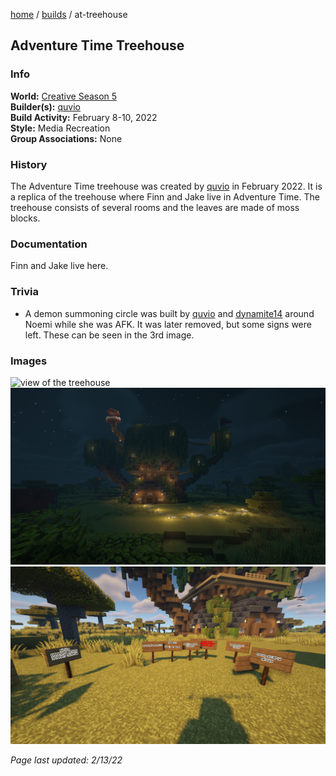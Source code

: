 [home](/) / [builds](/builds) / at-treehouse

## Adventure Time Treehouse

### Info
**World:** [Creative Season 5](/worlds/arc5)  
**Builder(s):** [quvio](/members/quvio)  
**Build Activity:** February 8-10, 2022  
**Style:** Media Recreation  
**Group Associations:** None  

### History
The Adventure Time treehouse was created by [quvio](/members/quvio) in February 2022. It is a replica of the treehouse where Finn and Jake live in Adventure Time. The treehouse consists of several rooms and the leaves are made of moss blocks. 

### Documentation
Finn and Jake live here.

### Trivia
- A demon summoning circle was built by [quvio](/members/quvio) and [dynamite14](/members/dynamite14) around Noemi while she was AFK. It was later removed, but some signs were left. These can be seen in the 3rd image.

### Images
![view of the treehouse](/images/att1.png)
![view at night](/images/att2.png)
![summoning circle remains](/images/att3.png)



*Page last updated: 2/13/22*
